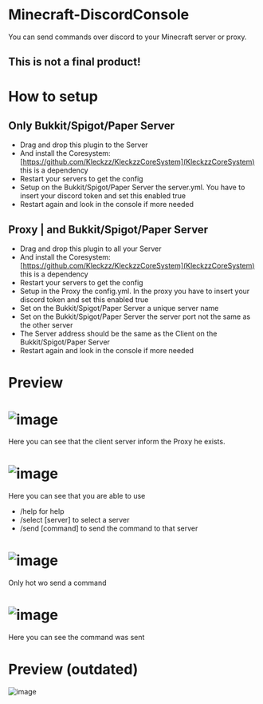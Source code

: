 # Minecraft-DiscordConsole
You can send commands over discord to your Minecraft server or proxy.

## This is not a final product!

# How to setup
## Only Bukkit/Spigot/Paper Server
- Drag and drop this plugin to the Server
- And install the Coresystem: [https://github.com/Kleckzz/KleckzzCoreSystem](KleckzzCoreSystem)
  this is a dependency
- Restart your servers to get the config
- Setup on the Bukkit/Spigot/Paper Server the server.yml. You have to insert your discord token and set this enabled true
- Restart again and look in the console if more needed

## Proxy | and Bukkit/Spigot/Paper Server
- Drag and drop this plugin to all your Server
- And install the Coresystem: [https://github.com/Kleckzz/KleckzzCoreSystem](KleckzzCoreSystem)
this is a dependency
- Restart your servers to get the config
- Setup in the Proxy the config.yml. In the proxy you have to insert your discord token and set this enabled true
- Set on the Bukkit/Spigot/Paper Server a unique server name
- Set on the Bukkit/Spigot/Paper Server the server port not the same as the other server
- The Server address should be the same as the Client on the Bukkit/Spigot/Paper Server
- Restart again and look in the console if more needed

# Preview
# ![image](https://cloud.rakutt.eu/s/ef7BmecoNSBP7fX/preview)
Here you can see that the client server inform the Proxy he exists.
# ![image](https://cloud.rakutt.eu/s/2Jb3HnBjfkJckoB/preview)
Here you can see that you are able to use
- /help for help
- /select [server] to select a server
- /send [command] to send the command to that server
# ![image](https://cloud.rakutt.eu/s/5gFoQHSMdxLbzBN/preview)
Only hot wo send a command
# ![image](https://cloud.rakutt.eu/s/HsqFpCLsr4LcBMa/preview)
Here you can see the command was sent


# Preview (outdated)
![image](https://cloud.rakutt.eu/s/TYJ9pZnNy5i3SXa/preview)